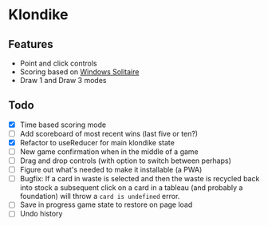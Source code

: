 # Klondike

## Features

- Point and click controls
- Scoring based on [Windows Solitaire](<https://en.wikipedia.org/wiki/Klondike_(solitaire)#Computerized_versions>)
- Draw 1 and Draw 3 modes

## Todo

- [x] Time based scoring mode
- [ ] Add scoreboard of most recent wins (last five or ten?)
- [x] Refactor to useReducer for main klondike state
- [ ] New game confirmation when in the middle of a game
- [ ] Drag and drop controls (with option to switch between perhaps)
- [ ] Figure out what's needed to make it installable (a PWA)
- [ ] Bugfix: If a card in waste is selected and then the waste is recycled back into stock a subsequent click on a card in a tableau (and probably a foundation) will throw a `card is undefined` error.
- [ ] Save in progress game state to restore on page load
- [ ] Undo history
